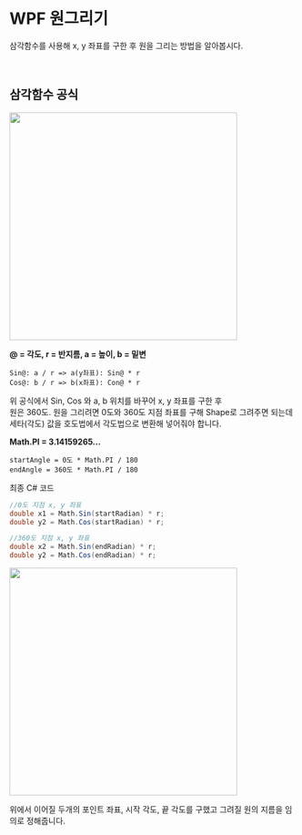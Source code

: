# WPF 원그리기

삼각함수를 사용해 x, y 좌표를 구한 후 원을 그리는 방법을 알아봅시다.

<br>

## 삼각함수 공식
<img src="https://user-images.githubusercontent.com/68521148/145054110-4aaf0d61-41d9-4711-ae24-b535efa27ebb.png" width="400" height="400"></img>

**@ = 각도, r = 반지름, a = 높이, b = 밑변**

```
Sin@: a / r => a(y좌표): Sin@ * r
Cos@: b / r => b(x좌표): Con@ * r
```

위 공식에서 Sin, Cos 와 a, b 위치를 바꾸어 x, y 좌표를 구한 후    
원은 360도. 원을 그리려면 0도와 360도 지점 좌표를 구해 Shape로 그려주면 되는데
세타(각도) 값을 호도법에서 각도법으로 변환해 넣어줘야 합니다.

**Math.PI = 3.14159265...** 

```
startAngle = 0도 * Math.PI / 180
endAngle = 360도 * Math.PI / 180
```

최종 C# 코드

```C#
//0도 지점 x, y 좌표
double x1 = Math.Sin(startRadian) * r;
double y2 = Math.Cos(startRadian) * r;

//360도 지점 x, y 좌표
double x2 = Math.Sin(endRadian) * r;
double y2 = Math.Cos(endRadian) * r;
```

<img src="https://user-images.githubusercontent.com/68521148/145227901-0dd26880-6cc0-4005-921d-bf6d1e929e41.png" width="400" height="400"></img>

위에서 이어질 두개의 포인트 좌표, 시작 각도, 끝 각도를 구했고 그려질 원의 지름을 임의로 정해줍니다.





